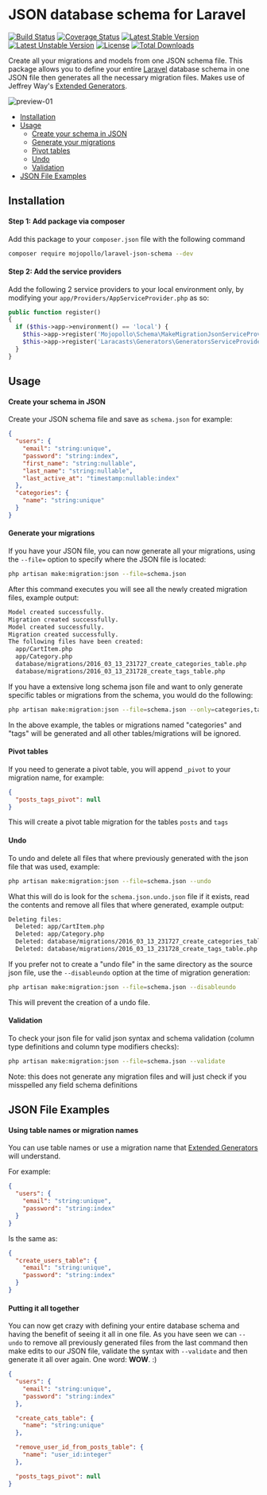 
JSON database schema for Laravel
========================
[![Build Status](https://travis-ci.org/mojopollo/laravel-json-schema.svg?branch=master)](https://travis-ci.org/mojopollo/laravel-json-schema)
[![Coverage Status](https://coveralls.io/repos/github/mojopollo/laravel-json-schema/badge.svg?branch=master)](https://coveralls.io/github/mojopollo/laravel-json-schema?branch=master)
[![Latest Stable Version](https://poser.pugx.org/mojopollo/laravel-json-schema/v/stable)](https://packagist.org/packages/mojopollo/laravel-json-schema)
[![Latest Unstable Version](https://poser.pugx.org/mojopollo/laravel-json-schema/v/unstable)](https://packagist.org/packages/mojopollo/laravel-json-schema)
[![License](https://poser.pugx.org/mojopollo/laravel-json-schema/license)](https://packagist.org/packages/mojopollo/laravel-json-schema)
[![Total Downloads](https://poser.pugx.org/mojopollo/laravel-json-schema/downloads)](https://packagist.org/packages/mojopollo/laravel-json-schema)

Create all your migrations and models from one JSON schema file.
This package allows you to define your entire [Laravel](https://github.com/laravel/laravel) database schema in one JSON file then generates all the necessary migration files.
Makes use of Jeffrey Way's [Extended Generators](https://github.com/laracasts/Laravel-5-Generators-Extended).

![preview-01](https://cloud.githubusercontent.com/assets/1254915/14058470/9834f110-f2de-11e5-9c50-4ceffa0c9f88.jpg)

- [Installation](#installation)
- [Usage](#usage)
  - [Create your schema in JSON](#usage-create)
  - [Generate your migrations](#usage-generate)
  - [Pivot tables](#usage-pivot)
  - [Undo](#usage-undo)
  - [Validation](#usage-validation)
- [JSON File Examples](#json-file-examples)

<a id="installation"></a>
## Installation

#### Step 1: Add package via composer

Add this package to your `composer.json` file with the following command

```bash
composer require mojopollo/laravel-json-schema --dev
```

#### Step 2: Add the service providers

Add the following 2 service providers to your local environment only, by modifying your ```app/Providers/AppServiceProvider.php``` as so:
```php
public function register()
{
  if ($this->app->environment() == 'local') {
    $this->app->register('Mojopollo\Schema\MakeMigrationJsonServiceProvider');
    $this->app->register('Laracasts\Generators\GeneratorsServiceProvider');
  }
}
```

<a id="usage"></a>
## Usage


<a id="usage-create"></a>
#### Create your schema in JSON

Create your JSON schema file and save as ```schema.json``` for example:

```json
{
  "users": {
    "email": "string:unique",
    "password": "string:index",
    "first_name": "string:nullable",
    "last_name": "string:nullable",
    "last_active_at": "timestamp:nullable:index"
  },
  "categories": {
    "name": "string:unique"
  }
}
```


<a id="usage-generate"></a>
#### Generate your migrations

If you have your JSON file, you can now generate all your migrations, using the ```--file=``` option to specify where the JSON file is located:

```bash
php artisan make:migration:json --file=schema.json
```

After this command executes you will see all the newly created migration files, example output:

```bash
Model created successfully.
Migration created successfully.
Model created successfully.
Migration created successfully.
The following files have been created:
  app/CartItem.php
  app/Category.php
  database/migrations/2016_03_13_231727_create_categories_table.php
  database/migrations/2016_03_13_231728_create_tags_table.php
```

If you have a extensive long schema json file and want to only generate specific tables or migrations from the schema, you would do the following:

```bash
php artisan make:migration:json --file=schema.json --only=categories,tags
```

In the above example, the tables or migrations named "categories" and "tags" will be generated and all other tables/migrations will be ignored.


<a id="usage-pivot"></a>
#### Pivot tables

If you need to generate a pivot table, you will append ```_pivot``` to your migration name, for example:

```json
{
  "posts_tags_pivot": null
}
```

This will create a pivot table migration for the tables ```posts``` and ```tags```


<a id="usage-undo"></a>
#### Undo

To undo and delete all files that where previously generated with the json file that was used, example:

```bash
php artisan make:migration:json --file=schema.json --undo
```

What this will do is look for the ```schema.json.undo.json``` file if it exists, read the contents and remove all files that where generated, example output:

```bash
Deleting files:
  Deleted: app/CartItem.php
  Deleted: app/Category.php
  Deleted: database/migrations/2016_03_13_231727_create_categories_table.php
  Deleted: database/migrations/2016_03_13_231728_create_tags_table.php
```

If you prefer not to create a "undo file" in the same directory as the source json file, use the ```--disableundo``` option at the time of migration generation:

```bash
php artisan make:migration:json --file=schema.json --disableundo
```

This will prevent the creation of a undo file.


<a id="usage-validation"></a>
#### Validation

To check your json file for valid json syntax and schema validation (column type definitions and column type modifiers checks):

```bash
php artisan make:migration:json --file=schema.json --validate
```

Note: this does not generate any migration files and will just check if you misspelled any field schema definitions


<a id="json-file-examples"></a>
## JSON File Examples


#### Using table names or migration names

You can use table names or use a migration name that [Extended Generators](https://github.com/laracasts/Laravel-5-Generators-Extended) will understand.

For example:

```json
{
  "users": {
    "email": "string:unique",
    "password": "string:index"
  }
}
```

Is the same as:

```json
{
  "create_users_table": {
    "email": "string:unique",
    "password": "string:index"
  }
}
```


#### Putting it all together

You can now get crazy with defining your entire database schema and having the benefit of seeing it all in one file.
As you have seen we can ```--undo``` to remove all previously generated files from the last command then make edits to our JSON file,
validate the syntax with ```--validate``` and then generate it all over again.
One word: **WOW**. :)

```json
{
  "users": {
    "email": "string:unique",
    "password": "string:index"
  },

  "create_cats_table": {
    "name": "string:unique"
  },

  "remove_user_id_from_posts_table": {
    "name": "user_id:integer"
  },

  "posts_tags_pivot": null
}
```
